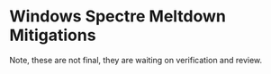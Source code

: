 # Windows Spectre Meltdown Mitigations

Note, these are not final, they are waiting on verification and review. 
